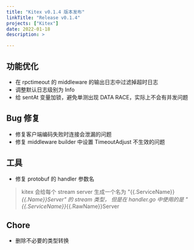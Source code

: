 ```yaml
---
title: "Kitex v0.1.4 版本发布"
linkTitle: "Release v0.1.4"
projects: ["Kitex"]
date: 2022-01-18
description: >

---
```


## 功能优化

* 在 rpctimeout 的 middleware 的输出日志中过滤掉超时日志
* 调整默认日志级别为 Info
* 给 sentAt 变量加锁，避免单测出现 DATA RACE，实际上不会有并发问题

## Bug 修复

* 修复客户端编码失败时连接会泄漏的问题
* 修复 middleware builder 中设置 TimeoutAdjust 不生效的问题


## 工具

* 修复 protobuf 的 handler 参数名
> kitex 会给每个 stream server 生成一个名为 "{{.ServiceName}}_{{.Name}}Server" 的 stream 类型，
> 但是在 handler.go 中使用的是 "{{.ServiceName}}_{{.RawName}}Server

## Chore

* 删除不必要的类型转换
